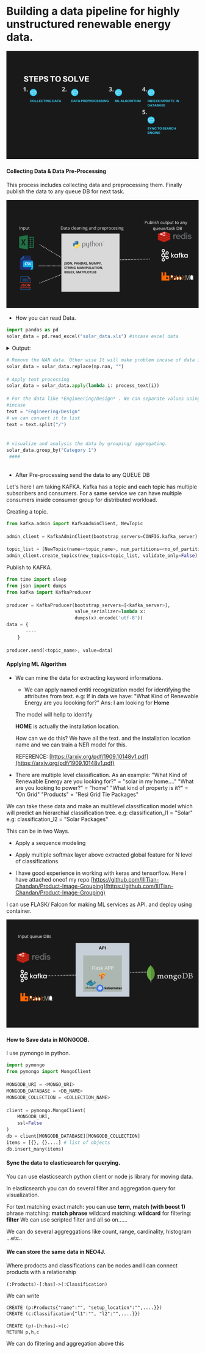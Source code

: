 # Building a data pipeline for highly unstructured renewable energy data.

![](images/1.png)

####  Collecting Data & Data Pre-Processing
This process includes collecting data and preprocessing them. Finally publish the data to any queue DB for next task.


![](images/2.png)
 
* How you can read Data.
```python
import pandas as pd
solar_data = pd.read_excel("solar_data.xls") #incase excel data
```

<details><summary>Output:</summary>
    <p>
<div>
<style scoped>
    .dataframe tbody tr th:only-of-type {
        vertical-align: middle;
    }

    .dataframe tbody tr th {
        vertical-align: top;
    }

    .dataframe thead th {
        text-align: right;
    }
</style>
<table border="1" class="dataframe">
  <thead>
    <tr style="text-align: right;">
      <th></th>
      <th>What Do You Want To Do?</th>
      <th>What Kind of Renewable Energy are you loooking for?</th>
      <th>Qualifying Questions</th>
      <th>What are you looking to power?</th>
      <th>What kind of property is it?</th>
      <th>Qualifying Q</th>
      <th>Qualifying Questions.1</th>
      <th>Products</th>
      <th>Unnamed: 8</th>
      <th>Category 1</th>
      <th>...</th>
      <th>Minor category 1.4</th>
      <th>Category 2</th>
      <th>Subcategory 2</th>
      <th>Minor category 2</th>
      <th>Category 3</th>
      <th>Subcategory 3</th>
      <th>Minor category 3</th>
      <th>Category 4</th>
      <th>Subcategory 4</th>
      <th>Minor category 4</th>
    </tr>
  </thead>
  <tbody>
    <tr>
      <th>0</th>
      <td>Reivew Renewable Energy Options</td>
      <td>Solar Power for my….</td>
      <td>NaN</td>
      <td>Home</td>
      <td>On Grid</td>
      <td>profile questions - hold for next release</td>
      <td>NaN</td>
      <td>Resi Grid Tie Packages</td>
      <td>NaN</td>
      <td>Solar</td>
      <td>...</td>
      <td>NaN</td>
      <td>NaN</td>
      <td>NaN</td>
      <td>NaN</td>
      <td>NaN</td>
      <td>NaN</td>
      <td>NaN</td>
      <td>NaN</td>
      <td>NaN</td>
      <td>NaN</td>
    </tr>
    <tr>
      <th>1</th>
      <td>NaN</td>
      <td>NaN</td>
      <td>NaN</td>
      <td>NaN</td>
      <td>Off Grid</td>
      <td>profile questions - hold for next release</td>
      <td>NaN</td>
      <td>Resi Off Grid Packages</td>
      <td>NaN</td>
      <td>Solar</td>
      <td>...</td>
      <td>NaN</td>
      <td>NaN</td>
      <td>NaN</td>
      <td>NaN</td>
      <td>NaN</td>
      <td>NaN</td>
      <td>NaN</td>
      <td>NaN</td>
      <td>NaN</td>
      <td>NaN</td>
    </tr>
    <tr>
      <th>2</th>
      <td>NaN</td>
      <td>NaN</td>
      <td>NaN</td>
      <td>Small Business</td>
      <td>Own building/property</td>
      <td>NaN</td>
      <td>NaN</td>
      <td>Commercial Solar Pkgs</td>
      <td>NaN</td>
      <td>Engineering/Design</td>
      <td>...</td>
      <td>NaN</td>
      <td>NaN</td>
      <td>NaN</td>
      <td>NaN</td>
      <td>NaN</td>
      <td>NaN</td>
      <td>NaN</td>
      <td>NaN</td>
      <td>NaN</td>
      <td>NaN</td>
    </tr>
    <tr>
      <th>3</th>
      <td>NaN</td>
      <td>NaN</td>
      <td>NaN</td>
      <td>Guest/Pool House</td>
      <td>On Grid</td>
      <td>profile questions - hold for next release</td>
      <td>NaN</td>
      <td>Resi Grid Tie Packages</td>
      <td>NaN</td>
      <td>Solar</td>
      <td>...</td>
      <td>NaN</td>
      <td>NaN</td>
      <td>NaN</td>
      <td>NaN</td>
      <td>NaN</td>
      <td>NaN</td>
      <td>NaN</td>
      <td>NaN</td>
      <td>NaN</td>
      <td>NaN</td>
    </tr>
    <tr>
      <th>4</th>
      <td>NaN</td>
      <td>NaN</td>
      <td>NaN</td>
      <td>NaN</td>
      <td>Off Grid</td>
      <td>profile questions - hold for next release</td>
      <td>NaN</td>
      <td>Resi Off Grid Packages</td>
      <td>NaN</td>
      <td>Solar</td>
      <td>...</td>
      <td>NaN</td>
      <td>NaN</td>
      <td>NaN</td>
      <td>NaN</td>
      <td>NaN</td>
      <td>NaN</td>
      <td>NaN</td>
      <td>NaN</td>
      <td>NaN</td>
      <td>NaN</td>
    </tr>
  </tbody>
</table>
<p>5 rows × 24 columns</p>
</div>
</p>
</details>

```python
# Remove the NAN data. Other wise It will make problem incase of data insertion in DBs.
solar_data = solar_data.replace(np.nan, "")

# Apply text processing
solar_data = solar_data.apply(lambda i: process_text(i))

# For the data like *Engineering/Design* . We can separate values using separator and convert to array or dict.
#incase
text = "Engineering/Design"
# we can convert it to list
text = text.split("/")


# visualize and analysis the data by grouping/ aggregating.
solar_data.group_by("Category 1")
 ####
 
```

* After Pre-processing send the data to any QUEUE DB

Let's here I am taking KAFKA. Kafka has a topic and each topic has multiple subscribers and consumers. For a same service we can have multiple consumers inside consumer group for distributed workload.

Creating a topic.
```python
from kafka.admin import KafkaAdminClient, NewTopic

admin_client = KafkaAdminClient(bootstrap_servers=CONFIG.kafka_server)

topic_list = [NewTopic(name=<topic_name>, num_partitions=<no_of_partition>, replication_factor=<no_of_replica>)]
admin_client.create_topics(new_topics=topic_list, validate_only=False)
```

Publish to KAFKA.
```python
from time import sleep
from json import dumps
from kafka import KafkaProducer

producer = KafkaProducer(bootstrap_servers=[<kafka_server>],
                         value_serializer=lambda x:
                         dumps(x).encode('utf-8'))
data = {
       ----
    }

producer.send(<topic_name>, value=data)

```


#### Applying ML Algorithm
* We can mine the data for extracting keyword informations. 
    *  We can apply named entiti recognization model for identifying the attributes from text.
    e.g: If in data we have:
    "What Kind of Renewable Energy are you loooking for?"
    Ans: I am looking for **Home**
    
    The model will hellp to identify 
    
    **HOME** is actually the installation location.
    
    How can we do this?
    We have all the text. and the installation location name and we can train a NER model for this.
    
    REFERENCE: [https://arxiv.org/pdf/1909.10148v1.pdf](https://arxiv.org/pdf/1909.10148v1.pdf)
    
    
* There are multiple level classification.
As an example:
"What Kind of Renewable Energy are you looking for?" =  "solar in my home...."
"What are you looking to power?" = "home"
"What kind of property is it?" = "On Grid"
"Products" = "Resi Grid Tie Packages"


We can take these data and make an multilevel classification model which will predict an hierarchial classification tree.
e.g: classification_l1 = "Solar"
e.g: classification_l2 = "Solar Packages"

This can be in two Ways.

* Apply a sequence modeling
* Apply multiple softmax layer above extracted global feature for N level of classifications.


* I have good experience in working with keras and tensorflow.
Here I have attached oneof my repo [https://github.com/IIITian-Chandan/Product-Image-Grouping](https://github.com/IIITian-Chandan/Product-Image-Grouping)


I can use FLASK/ Falcon for making ML services as API. and deploy using container.

 ![](images/3.png)
 
#### How to Save data in MONGODB.
I use pymongo in python.

```python
import pymongo
from pymongo import MongoClient

MONGODB_URI = <MONGO_URI>
MONGODB_DATABASE = <DB_NAME>
MONGODB_COLLECTION = <COLLECTION_NAME>

client = pymongo.MongoClient(
    MONGODB_URI,
    ssl=False
)
db = client[MONGODB_DATABASE][MONGODB_COLLECTION]
items = [{}, {}....] # list of objects
db.insert_many(items)

```


#### Sync the data to elasticsearch for querying.

You can use elasticsearch python client or node js library for moving data.

In elasticsearch you can do several filter and aggregation query for visualization.

For text matching
exact match: you can use **term, match (with boost 1)**
phrase matching: **match phrase**
wildcard matching: **wildcard**
for filtering: **filter**
We can use scripted filter and all
so on......


We can do several aggreggations like count, range, cardinality, histogram ...etc..

#### We can store the same data in NEO4J.

Where prodocts and classifications can be nodes and I can connect products with a relationship


```(:Products)-[:has]->(:Classification)```

We can write
```
CREATE (p:Products{"name":"", "setup_location":"",....}})
CREATE (c:Classification{"l1":"", "l2":"",....}})

CREATE (p)-[h:has]->(c)
RETURN p,h,c
```

We can do filtering and aggregation above this

